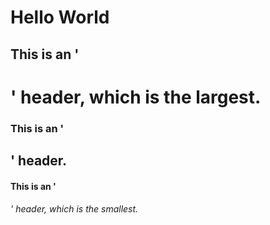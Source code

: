 # Hello World
## This is an '<h1>' header, which is the largest.
### This is an '<h2>' header.
#### This is an '<h6>' header, which is the smallest.
